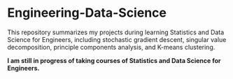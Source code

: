 # Engineering-Data-Science
This repository summarizes my projects during learning Statistics and Data Science for Engineers, including stochastic gradient descent, singular value decomposition, principle components analysis, and K-means clustering.    

**I am still in progress of taking courses of Statistics and Data Science for Engineers.**

